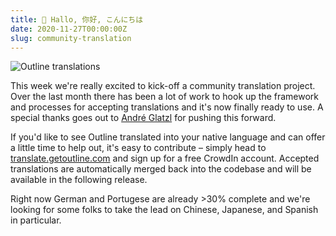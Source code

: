 ```yaml
---
title: 👋 Hallo, 你好, こんにちは
date: 2020-11-27T00:00:00Z
slug: community-translation
---
```


![Outline translations](/images/translations.png)

This week we're really excited to kick-off a community translation project. Over the last month there has been a lot of work to hook up the framework and processes for accepting translations and it's now finally ready to use. A special thanks
goes out to [André Glatzl](https://github.com/glaand) for pushing this forward.

If you'd like to see Outline translated into your native language and can offer a little time to help out, it's easy to contribute – simply head to [translate.getoutline.com](https://translate.getoutline.com) and sign up for a free CrowdIn account. Accepted translations are automatically merged back into the codebase and will be available in the following release.

Right now German and Portugese are already >30% complete and we're looking for some folks to take the lead on Chinese, Japanese, and Spanish in particular.